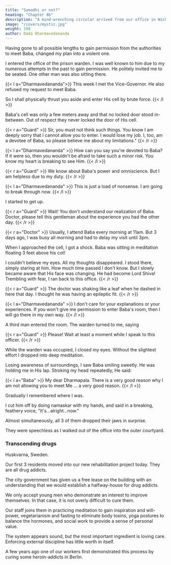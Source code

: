 ```yaml
---
title: "Samadhi or not?"
heading: "Chapter 8b"
description: "A mind-wrenching circular arrived from our office in Wichita. Baba is in jail in India"
image: "/covers/mystic.jpg"
weight: 108
author: Dada Dharmavedananda
---
```



Having gone to all possible lengths to gain permission from the authorities to meet Baba, changed my plan into a violent one.

<!--  This time I was determined 
that nothing would stop me.  -->

I entered the office of the prison warden. I was well known to him due to my numerous attempts in the past to gain permission. He politely invited me to be seated. One other man was also sitting there.


{{< l a="Dharmavedananda">}}
This week I met the Vice-Governor. He also refused my request to meet Baba.

So I shall physically thrust you aside and enter His cell by brute force.
{{< /l >}}


Baba's cell was only a few meters away and that no locked door stood in-between. Out of respect they never locked the door of His cell.


{{< r a="Guard" >}}
Sir, you must not think such things. You know I am deeply sorry that I  cannot allow you to enter. I would lose my job. I, too, am a devotee of Baba, so please believe me about my limitations." 
{{< /r >}}

<!-- 39 Namaskar is a hand gesture which means" I respect the divinity within you with my mind and 
heart".  -->

<!-- 40 16 Points is a summary of the most important practices suggested for all M argis.  -->

{{< l a="Dharmavedananda" >}}
How can you say you're devoted to Baba? If it were so, then you wouldn't  be afraid to take such a minor risk. You know my heart is breaking to see Him.
{{< /l >}}


{{< r a="Guard" >}}
We know about Baba's power and omniscience. But I am helpless due to my duty.
{{< /r >}}

{{< l a="Dharmavedananda" >}}
This is just a load of nonsense. I am going to break through now.
{{< /l >}}

I started  to get up. 

{{< r a="Guard" >}}
Wait! You don't understand our realization of Baba. Doctor, please tell this gentleman about the experience you had the 
other day.
{{< /r >}}


{{< r a="Doctor" >}}
Usually, I attend Baba every morning at 11am. But 3 days ago, I was busy all morning and had to delay my visit until 3pm.

When I approached the cell, I got a shock. Baba was sitting in meditation floating 3 feet above his cot!

I couldn't believe my eyes. All my thoughts disappeared. I stood there, simply staring at him. How much time passed I don't know. But I slowly became aware that His face was changing. He had become Lord Shiva! Trembling with fear, I ran back to this office.
{{< /r >}}


{{< r a="Guard" >}}
The doctor was shaking like a leaf when he dashed in here that day. I thought he was having an epileptic fit.
{{< /r >}}


{{< l a="Dharmavedananda" >}}
I don't care for your explanations or your experiences. If you won't give me permission to enter Baba's room, then I will go there in my own way.
{{< /l >}}


A third man entered the room. The warden turned to me, saying

{{< r a="Guard" >}}
Please! Wait at least a moment while I speak to this officer.
{{< /r >}}


While the warden was occupied, I closed my eyes. Without the slightest effort I dropped into deep meditation. 

Losing awareness of surroundings, I saw Baba smiling sweetly. He was holding me in His lap. Stroking my head repeatedly, He said:

{{< l a="Baba" >}}
My dear Dharmapala. There is a very good reason why I am not allowing you to meet Me ... a very good reason.
{{< /l >}}


<!-- I became lost in His smile... His voice... the feeling of His soft hand. The next 
thing I knew, I heard a voice saying, "He's in samadhi ." I thought, "Who is 
that? And who is he talking about?"  -->

Gradually I remembered where I was. 

<!-- Ah, 
it's the warden speaking ... speaking about me, I thought. 

I parted my lips, thinking I would say, "No, I'm not in samadhi" But instead 
of these words, only incoherent mumbles issued from my mouth. I opened my 
eyes, and tears fell out. 

"Wait until you come into normal mood," the warden said softly. He 
looked at me with a new gentleness. 

A few moments passed while the warden was speaking to the third man. I 
stood up, and all three of them clearly became apprehensive— on their guard as 
to what I would do. 

"Please reconsider..." the warden started saying to me.  -->

I cut him off by doing namaskar with my hands, and said in a breaking, feathery voice, "It's...alright...now." 

Almost simultaneously, all 3 of them dropped their jaws in surprise.

They were speechless as I walked out of the office into the outer courtyard. 

<!-- There in the sunlight stood Baba's personal assistant together with another 
Dada. They knew of my intention to somehow get into Baba's cell today. On 
seeing my shining, tearful face, they exclaimed, "You've seen Baba!" 

I didn't know whether to say "yes" or "no."  -->



### Transcending drugs 

Huskvarna, Sweden. 

Our first 3 residents moved into our new rehabilitation project today. They are all drug addicts.

The city government has given us a free lease on the building with an understanding that we would establish a halfway-house for drug addicts. 

We only accept young men who demonstrate an interest to improve themselves. In that case, it is not overly difficult to cure them. 

Our staff joins them in practicing meditation to gain inspiration and will-power, vegetarianism and fasting to eliminate body toxins, yoga postures to balance the hormones, and social work to provide a sense of personal value.

The system appears sound, but the most important ingredient is loving care. Enforcing external discipline has little worth in itself.

A few years ago one of our workers first demonstrated this process by curing some heroin-addicts in Berlin. 

